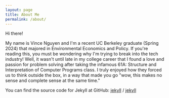 ```yaml
---
layout: page
title: About Me
permalink: /about/
---
```


Hi there!

My name is Vince Nguyen and I'm a recent UC Berkeley graduate (Spring 2024) that majored in Environmental Economics and Policy. If you're reading this, you must be wondering
why I'm trying to break into the tech industry! Well, it wasn't until late in my college career that I found a love and passion for problem solving after taking the infamous
61A: Structure and Interpretation of Computer Programs class. I truly enjoyed how they forced us to think outside the box, in a way that made you go "wow, this makes no sense
and complete sense at the same time."

You can find the source code for Jekyll at GitHub:
[jekyll][jekyll-organization] /
[jekyll](https://github.com/jekyll/jekyll)


[jekyll-organization]: https://github.com/jekyll
